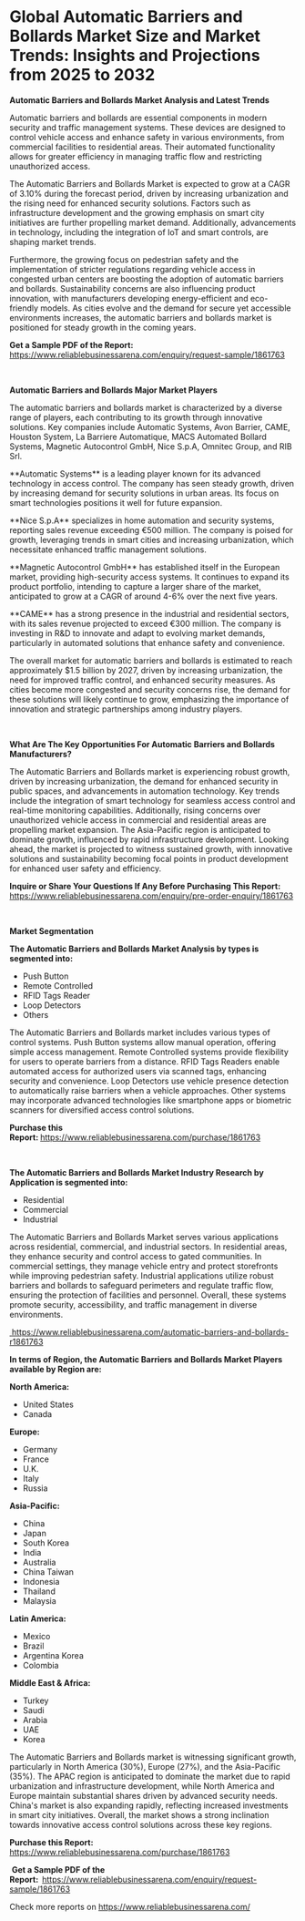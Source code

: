 <p><h1>Global Automatic Barriers and Bollards Market Size and Market Trends: Insights and Projections from 2025 to 2032</h1></p><p><strong>Automatic Barriers and Bollards Market Analysis and Latest Trends</strong></p>
<p><p>Automatic barriers and bollards are essential components in modern security and traffic management systems. These devices are designed to control vehicle access and enhance safety in various environments, from commercial facilities to residential areas. Their automated functionality allows for greater efficiency in managing traffic flow and restricting unauthorized access.</p><p>The Automatic Barriers and Bollards Market is expected to grow at a CAGR of 3.10% during the forecast period, driven by increasing urbanization and the rising need for enhanced security solutions. Factors such as infrastructure development and the growing emphasis on smart city initiatives are further propelling market demand. Additionally, advancements in technology, including the integration of IoT and smart controls, are shaping market trends.</p><p>Furthermore, the growing focus on pedestrian safety and the implementation of stricter regulations regarding vehicle access in congested urban centers are boosting the adoption of automatic barriers and bollards. Sustainability concerns are also influencing product innovation, with manufacturers developing energy-efficient and eco-friendly models. As cities evolve and the demand for secure yet accessible environments increases, the automatic barriers and bollards market is positioned for steady growth in the coming years.</p></p>
<p><strong>Get a Sample PDF of the Report:&nbsp;</strong> <a href="https://www.reliablebusinessarena.com/enquiry/request-sample/1861763?utm_campaign=3017&utm_medium=2&utm_source=Github&utm_content=ia&utm_term=08042025&utm_id=automatic-barriers-and-bollards">https://www.reliablebusinessarena.com/enquiry/request-sample/1861763</a></p>
<p>&nbsp;</p>
<p><strong>Automatic Barriers and Bollards Major Market Players</strong></p>
<p><p>The automatic barriers and bollards market is characterized by a diverse range of players, each contributing to its growth through innovative solutions. Key companies include Automatic Systems, Avon Barrier, CAME, Houston System, La Barriere Automatique, MACS Automated Bollard Systems, Magnetic Autocontrol GmbH, Nice S.p.A, Omnitec Group, and RIB Srl.</p><p>**Automatic Systems** is a leading player known for its advanced technology in access control. The company has seen steady growth, driven by increasing demand for security solutions in urban areas. Its focus on smart technologies positions it well for future expansion.</p><p>**Nice S.p.A** specializes in home automation and security systems, reporting sales revenue exceeding €500 million. The company is poised for growth, leveraging trends in smart cities and increasing urbanization, which necessitate enhanced traffic management solutions.</p><p>**Magnetic Autocontrol GmbH** has established itself in the European market, providing high-security access systems. It continues to expand its product portfolio, intending to capture a larger share of the market, anticipated to grow at a CAGR of around 4-6% over the next five years.</p><p>**CAME** has a strong presence in the industrial and residential sectors, with its sales revenue projected to exceed €300 million. The company is investing in R&D to innovate and adapt to evolving market demands, particularly in automated solutions that enhance safety and convenience.</p><p>The overall market for automatic barriers and bollards is estimated to reach approximately $1.5 billion by 2027, driven by increasing urbanization, the need for improved traffic control, and enhanced security measures. As cities become more congested and security concerns rise, the demand for these solutions will likely continue to grow, emphasizing the importance of innovation and strategic partnerships among industry players.</p></p>
<p>&nbsp;</p>
<p><strong>What Are The Key Opportunities For Automatic Barriers and Bollards Manufacturers?</strong></p>
<p><p>The Automatic Barriers and Bollards market is experiencing robust growth, driven by increasing urbanization, the demand for enhanced security in public spaces, and advancements in automation technology. Key trends include the integration of smart technology for seamless access control and real-time monitoring capabilities. Additionally, rising concerns over unauthorized vehicle access in commercial and residential areas are propelling market expansion. The Asia-Pacific region is anticipated to dominate growth, influenced by rapid infrastructure development. Looking ahead, the market is projected to witness sustained growth, with innovative solutions and sustainability becoming focal points in product development for enhanced user safety and efficiency.</p></p>
<p><strong>Inquire or Share Your Questions If Any Before Purchasing This Report:</strong> <a href="https://www.reliablebusinessarena.com/enquiry/pre-order-enquiry/1861763?utm_campaign=3017&utm_medium=2&utm_source=Github&utm_content=ia&utm_term=08042025&utm_id=automatic-barriers-and-bollards">https://www.reliablebusinessarena.com/enquiry/pre-order-enquiry/1861763</a></p>
<p>&nbsp;</p>
<p><strong>Market Segmentation</strong></p>
<p><strong>The Automatic Barriers and Bollards Market Analysis by types is segmented into:</strong></p>
<p><ul><li>Push Button</li><li>Remote Controlled</li><li>RFID Tags Reader</li><li>Loop Detectors</li><li>Others</li></ul></p>
<p><p>The Automatic Barriers and Bollards market includes various types of control systems. Push Button systems allow manual operation, offering simple access management. Remote Controlled systems provide flexibility for users to operate barriers from a distance. RFID Tags Readers enable automated access for authorized users via scanned tags, enhancing security and convenience. Loop Detectors use vehicle presence detection to automatically raise barriers when a vehicle approaches. Other systems may incorporate advanced technologies like smartphone apps or biometric scanners for diversified access control solutions.</p></p>
<p><strong>Purchase this Report:&nbsp;</strong><a href="https://www.reliablebusinessarena.com/purchase/1861763?utm_campaign=3017&utm_medium=2&utm_source=Github&utm_content=ia&utm_term=08042025&utm_id=automatic-barriers-and-bollards">https://www.reliablebusinessarena.com/purchase/1861763</a></p>
<p>&nbsp;</p>
<p><strong>The Automatic Barriers and Bollards Market Industry Research by Application is segmented into:</strong></p>
<p><ul><li>Residential</li><li>Commercial</li><li>Industrial</li></ul></p>
<p><p>The Automatic Barriers and Bollards Market serves various applications across residential, commercial, and industrial sectors. In residential areas, they enhance security and control access to gated communities. In commercial settings, they manage vehicle entry and protect storefronts while improving pedestrian safety. Industrial applications utilize robust barriers and bollards to safeguard perimeters and regulate traffic flow, ensuring the protection of facilities and personnel. Overall, these systems promote security, accessibility, and traffic management in diverse environments.</p></p>
<p><a href="https://www.reliablebusinessarena.com/automatic-barriers-and-bollards-r1861763?utm_campaign=3017&utm_medium=2&utm_source=Github&utm_content=ia&utm_term=08042025&utm_id=automatic-barriers-and-bollards">&nbsp;https://www.reliablebusinessarena.com/automatic-barriers-and-bollards-r1861763</a></p>
<p><strong>In terms of Region, the Automatic Barriers and Bollards Market Players available by Region are:</strong></p>
<p>
    <p> <strong> North America: </strong>
        <ul>
            <li>United States</li>
            <li>Canada</li>
        </ul>
        </p> 
    <p> <strong> Europe: </strong>
        <ul>
            <li>Germany</li>
            <li>France</li>
            <li>U.K.</li>
            <li>Italy</li>
            <li>Russia</li>
        </ul>
        </p> 
    <p> <strong> Asia-Pacific: </strong>
        <ul>
            <li>China</li>
            <li>Japan</li>
            <li>South Korea</li>
            <li>India</li>
            <li>Australia</li>
            <li>China Taiwan</li>
            <li>Indonesia</li>
            <li>Thailand</li>
            <li>Malaysia</li>
        </ul>
        </p> 
    <p> <strong> Latin America: </strong>
        <ul>
            <li>Mexico</li>
            <li>Brazil</li>
            <li>Argentina Korea</li>
            <li>Colombia</li>
        </ul>
        </p> 
    <p> <strong> Middle East & Africa: </strong>
        <ul>
            <li>Turkey</li>
            <li>Saudi</li>
            <li>Arabia</li>
            <li>UAE</li>
            <li>Korea</li>
        </ul>
    </p>
    </p>
<p><p>The Automatic Barriers and Bollards market is witnessing significant growth, particularly in North America (30%), Europe (27%), and the Asia-Pacific (35%). The APAC region is anticipated to dominate the market due to rapid urbanization and infrastructure development, while North America and Europe maintain substantial shares driven by advanced security needs. China's market is also expanding rapidly, reflecting increased investments in smart city initiatives. Overall, the market shows a strong inclination towards innovative access control solutions across these key regions.</p></p>
<p><strong>Purchase this Report: </strong><a href="https://www.reliablebusinessarena.com/purchase/1861763?utm_campaign=3017&utm_medium=2&utm_source=Github&utm_content=ia&utm_term=08042025&utm_id=automatic-barriers-and-bollards">https://www.reliablebusinessarena.com/purchase/1861763</a></p>
<p>&nbsp;<strong>Get a Sample PDF of the Report:&nbsp;&nbsp;</strong><a href="https://www.reliablebusinessarena.com/enquiry/request-sample/1861763?utm_campaign=3017&utm_medium=2&utm_source=Github&utm_content=ia&utm_term=08042025&utm_id=automatic-barriers-and-bollards">https://www.reliablebusinessarena.com/enquiry/request-sample/1861763</a></p>
<p><strong></strong></p>
<p>Check more reports on <a href="https://www.reliablebusinessarena.com/?utm_campaign=3017&utm_medium=2&utm_source=Github&utm_content=ia&utm_term=08042025&utm_id=automatic-barriers-and-bollards">https://www.reliablebusinessarena.com/</a></p>